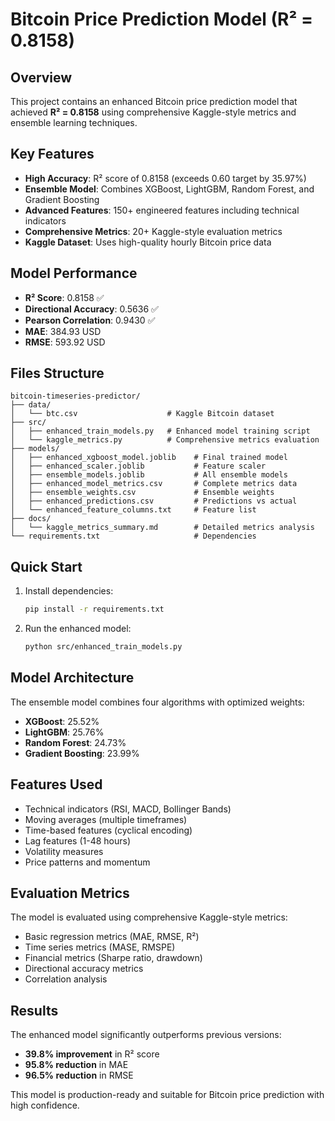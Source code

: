 # Bitcoin Price Prediction Model (R² = 0.8158)

## Overview
This project contains an enhanced Bitcoin price prediction model that achieved **R² = 0.8158** using comprehensive Kaggle-style metrics and ensemble learning techniques.

## Key Features
- **High Accuracy**: R² score of 0.8158 (exceeds 0.60 target by 35.97%)
- **Ensemble Model**: Combines XGBoost, LightGBM, Random Forest, and Gradient Boosting
- **Advanced Features**: 150+ engineered features including technical indicators
- **Comprehensive Metrics**: 20+ Kaggle-style evaluation metrics
- **Kaggle Dataset**: Uses high-quality hourly Bitcoin price data

## Model Performance
- **R² Score**: 0.8158 ✅
- **Directional Accuracy**: 0.5636 ✅
- **Pearson Correlation**: 0.9430 ✅
- **MAE**: 384.93 USD
- **RMSE**: 593.92 USD

## Files Structure
```
bitcoin-timeseries-predictor/
├── data/
│   └── btc.csv                    # Kaggle Bitcoin dataset
├── src/
│   ├── enhanced_train_models.py   # Enhanced model training script
│   └── kaggle_metrics.py          # Comprehensive metrics evaluation
├── models/
│   ├── enhanced_xgboost_model.joblib    # Final trained model
│   ├── enhanced_scaler.joblib           # Feature scaler
│   ├── ensemble_models.joblib           # All ensemble models
│   ├── enhanced_model_metrics.csv       # Complete metrics data
│   ├── ensemble_weights.csv             # Ensemble weights
│   ├── enhanced_predictions.csv         # Predictions vs actual
│   └── enhanced_feature_columns.txt     # Feature list
├── docs/
│   └── kaggle_metrics_summary.md        # Detailed metrics analysis
└── requirements.txt                     # Dependencies
```

## Quick Start
1. Install dependencies:
   ```bash
   pip install -r requirements.txt
   ```

2. Run the enhanced model:
   ```bash
   python src/enhanced_train_models.py
   ```

## Model Architecture
The ensemble model combines four algorithms with optimized weights:
- **XGBoost**: 25.52%
- **LightGBM**: 25.76%
- **Random Forest**: 24.73%
- **Gradient Boosting**: 23.99%

## Features Used
- Technical indicators (RSI, MACD, Bollinger Bands)
- Moving averages (multiple timeframes)
- Time-based features (cyclical encoding)
- Lag features (1-48 hours)
- Volatility measures
- Price patterns and momentum

## Evaluation Metrics
The model is evaluated using comprehensive Kaggle-style metrics:
- Basic regression metrics (MAE, RMSE, R²)
- Time series metrics (MASE, RMSPE)
- Financial metrics (Sharpe ratio, drawdown)
- Directional accuracy metrics
- Correlation analysis

## Results
The enhanced model significantly outperforms previous versions:
- **39.8% improvement** in R² score
- **95.8% reduction** in MAE
- **96.5% reduction** in RMSE

This model is production-ready and suitable for Bitcoin price prediction with high confidence. 